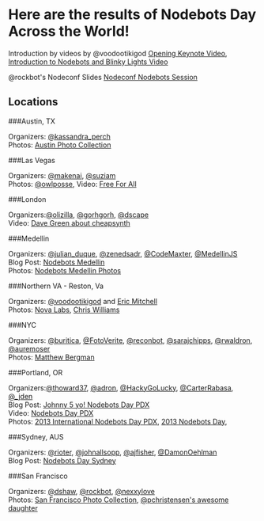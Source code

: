 # Here are the results of Nodebots Day Across the World!

Introduction by videos by @voodootikigod [Opening Keynote
Video](http://www.youtube.com/watch?v=zEn4Pj3XqE8i), [Introduction to
Nodebots and Blinky Lights
Video](http://www.youtube.com/watch?v=ndKQ7f7JMlg)

@rockbot's Nodeconf Slides [Nodeconf Nodebots
Session](https://speakerdeck.com/rockbot/nodeconf-nodebots-session)


## Locations


###Austin, TX

Organizers: [@kassandra_perch](https://twitter.com/kassandra_perch)<br>
Photos: [Austin Photo
Collection](http://www.flickr.com/photos/pierceray/sets/72157634817739973/)


###Las Vegas

Organizers: [@makenai](https://twitter.com/makenai),
[@suziam](https://twitter.com/suziam)<br>
Photos:
[@owlposse](http://www.flickr.com/photos/owlposse/sets/72157634838126566/), 
Video: [Free For
All](http://www.mobypicture.com/user/makenai/view/15705817)


###London

Organizers:[@olizilla](https://twitter.com/olizilla),
[@gorhgorh](https://twitter.com/gorhgorh),
[@dscape](https://twitter.com/dscape)<br>
Video: [Dave Green about
cheapsynth](https://www.youtube.com/watch?v=vej5IeLZiDM)


###Medellin

Organizers:  [@julian_duque](https://twitter.com/julian_duque),
[@zenedsadr](https://twitter.com/zenedsadr),
[@CodeMaxter](https://twitter.com/CodeMaxter),
[@MedellinJS](https://twitter.com/medellinjs)<br>
Blog Post: [Nodebots
Medellin](http://nodebotsmed.tumblr.com/post/56748182048/nace-nodebots-medellin)<br>
Photos: [Nodebots Medellin
Photos](https://www.dropbox.com/sh/bd0pkpads6johaz/2mV9bUwcp9) 


###Northern VA - Reston, Va

Organizers:  [@voodootikigod](https://twitter.com/voodootikigod) and
[Eric Mitchell](http://twitter.com/ericmitchell1)<br/>
Photos: [Nova
Labs](https://plus.google.com/101146091795041044262/posts/chmw8DoRy5X),
[Chris
Williams](https://plus.google.com/103300350874263468636/posts/G7c28Cqvfqy)


###NYC

Organizers: [@buritica](https://twitter.com/buritica),
[@FotoVerite](https://twitter.com/FotoVerite),
[@reconbot](https://twitter.com/reconbot),
[@sarajchipps](https://twitter.com/sarajchipps),
[@rwaldron](https://twitter.com/rwaldron),
[@auremoser](https://twitter.com/auremoser)<br>
Photos: [Matthew
Bergman](http://www.flickr.com/photos/matthewbergman/sets/72157634854242026/) 


###Portland, OR

Organizers:[@thoward37](https://twitter.com/thoward37),
[@adron](https://twitter.com/adron),
[@HackyGoLucky](https://twitter.com/hackygolucky),
[@CarterRabasa](https://twitter.com/carterrabasa),
[@_jden](https://twitter.com/_jden)<br>
Blog Post: [Johnny 5 yo! Nodebots Day PDX](http://compositecode.com/2013/07/27/johnny-5-yo-nodebots-day-pdx/)<br>
Video: [Nodebots Day PDX](http://vimeo.com/channels/567137)<br>
Photos: [2013 International Nodebots Day
PDX](https://plus.google.com/photos/105987041149418525390/albums/5906101064266574257), [2013 Nodebots Day](https://www.dropbox.com/sh/p11x9w7w9i18kb5/ba9tav8Knn), 


###Sydney, AUS

Organizers: [@rioter](https://twitter.com/rioter),
[@johnallsopp](https://twitter.com/johnallsopp),
[@ajfisher](https://twitter.com/ajfisher),
[@DamonOehlman](https://twitter.com/DamonOehlman)<br>
Blog Post: [Nodebots Day
Sydney](http://alchemycs.github.io/2013/07/31/Nodebots-Day-Sydney.html)


###San Francisco

Organizers:  [@dshaw](https://twitter.com/dshaw),
[@rockbot](https://twitter.com/rockbot),
[@nexxylove](https://twitter.com/nexxylove)<br>
Photos: [San Francisco Photo
Collection](https://plus.google.com/106106671604413824025/posts/3w5TieZZWLK), [@pchristensen's awesome daughter](https://twitter.com/christensenp/status/361345541814222849/photo/1) 



